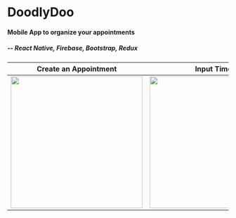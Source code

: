 # DoodlyDoo
#### Mobile App to organize your appointments
##### -- React Native, Firebase, Bootstrap, Redux


 Create an Appointment     |   Input Times             |  Discuss appointment information
:-------------------------:|:-------------------------:|:-------------------------:
<img src="https://i.imgur.com/k3OP6Kf.gif" height="300"/> |  <img src="https://i.imgur.com/oz5d0IR.gif" height="300"/> | <img src="https://i.imgur.com/cNnW0FP.gif" height="300"/>
